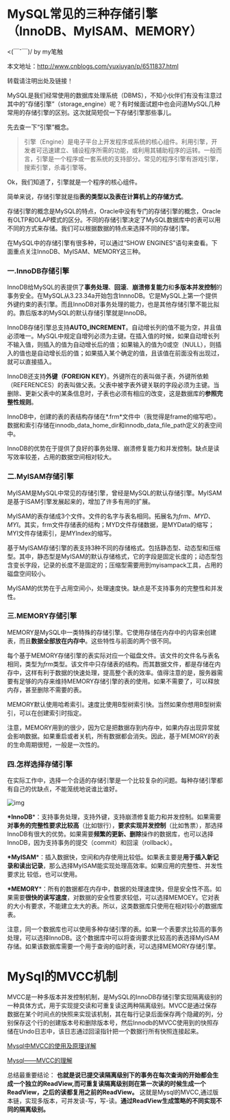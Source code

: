 # MySQL常见的三种存储引擎（InnoDB、MyISAM、MEMORY）

<(￣ˇ￣)/   by   my笔触

本文地址：<http://www.cnblogs.com/yuxiuyan/p/6511837.html>

转载请注明出处及链接！

 

MySQL是我们经常使用的数据库处理系统（DBMS），不知小伙伴们有没有注意过其中的“存储引擎”（storage_engine）呢？有时候面试题中也会问道MySQL几种常用的存储引擎的区别。这次就简短侃一下存储引擎那些事儿。

先去查一下“引擎”概念。

 

> 引擎（Engine）是电子平台上开发程序或系统的核心组件。利用引擎，开发者可迅速建立、铺设程序所需的功能，或利用其辅助程序的运转。一般而言，引擎是一个程序或一套系统的支持部分。常见的程序引擎有游戏引擎，搜索引擎，杀毒引擎等。

 

Ok，我们知道了，引擎就是一个程序的核心组件。

 

简单来说，存储引擎就是指**表的类型以及表在计算机上的存储方式**。

存储引擎的概念是MySQL的特点，Oracle中没有专门的存储引擎的概念，Oracle有OLTP和OLAP模式的区分。不同的存储引擎决定了MySQL数据库中的表可以用不同的方式来存储。我们可以根据数据的特点来选择不同的存储引擎。

 

在MySQL中的存储引擎有很多种，可以通过“SHOW ENGINES”语句来查看。下面重点关注InnoDB、MyISAM、MEMORY这三种。

 

### 一.InnoDB存储引擎

 

InnoDB给MySQL的表提供了**事务处理**、**回滚**、**崩溃修复能力**和**多版本并发控制**的事务安全。在MySQL从3.23.34a开始包含InnnoDB。它是MySQL上第一个提供外键约束的表引擎。而且InnoDB对事务处理的能力，也是其他存储引擎不能比拟的。靠后版本的MySQL的默认存储引擎就是InnoDB。

 

InnoDB存储引擎总支持**AUTO_INCREMENT**。自动增长列的值不能为空，并且值必须唯一。MySQL中规定自增列必须为主键。在插入值的时候，如果自动增长列不输入值，则插入的值为自动增长后的值；如果输入的值为0或空（NULL），则插入的值也是自动增长后的值；如果插入某个确定的值，且该值在前面没有出现过，就可以直接插入。

 

InnoDB还支持**外键（FOREIGN KEY）**。外键所在的表叫做子表，外键所依赖（REFERENCES）的表叫做父表。父表中被字表外键关联的字段必须为主键。当删除、更新父表中的某条信息时，子表也必须有相应的改变，这是数据库的**参照完整性规则**。

 

InnoDB中，创建的表的表结构存储在*.frm*文件中（我觉得是frame的缩写吧）。数据和索引存储在innodb_data_home_dir和innodb_data_file_path定义的表空间中。

 

InnoDB的优势在于提供了良好的事务处理、崩溃修复能力和并发控制。缺点是读写效率较差，占用的数据空间相对较大。

 

### 二.MyISAM存储引擎

 

MyISAM是MySQL中常见的存储引擎，曾经是MySQL的默认存储引擎。MyISAM是基于ISAM引擎发展起来的，增加了许多有用的扩展。

 

MyISAM的表存储成3个文件。文件的名字与表名相同。拓展名为*frm*、*MYD*、*MYI*。其实，frm文件存储表的结构；MYD文件存储数据，是MYData的缩写；MYI文件存储索引，是MYIndex的缩写。

 

基于MyISAM存储引擎的表支持3种不同的存储格式。包括静态型、动态型和压缩型。其中，静态型是MyISAM的默认存储格式，它的字段是固定长度的；动态型包含变长字段，记录的长度不是固定的；压缩型需要用到myisampack工具，占用的磁盘空间较小。

 

MyISAM的优势在于占用空间小，处理速度快。缺点是不支持事务的完整性和并发性。

 

 

### 三.MEMORY存储引擎

 

MEMORY是MySQL中一类特殊的存储引擎。它使用存储在内存中的内容来创建表，而且**数据全部放在内存中**。这些特性与前面的两个很不同。

 

每个基于MEMORY存储引擎的表实际对应一个磁盘文件。该文件的文件名与表名相同，类型为*frm*类型。该文件中只存储表的结构。而其数据文件，都是存储在内存中，这样有利于数据的快速处理，提高整个表的效率。值得注意的是，服务器需要有足够的内存来维持MEMORY存储引擎的表的使用。如果不需要了，可以释放内存，甚至删除不需要的表。

 

MEMORY默认使用哈希索引。速度比使用B型树索引快。当然如果你想用B型树索引，可以在创建索引时指定。

 

注意，MEMORY用到的很少，因为它是把数据存到内存中，如果内存出现异常就会影响数据。如果重启或者关机，所有数据都会消失。因此，基于MEMORY的表的生命周期很短，一般是一次性的。

 

### 四.怎样选择存储引擎

 

在实际工作中，选择一个合适的存储引擎是一个比较复杂的问题。每种存储引擎都有自己的优缺点，不能笼统地说谁比谁好。

![img](https://images2015.cnblogs.com/blog/851461/201703/851461-20170306202857781-1607368004.png)

 

**\*InnoDB***：支持事务处理，支持外键，支持崩溃修复能力和并发控制。如果需要**对事务的完整性要求比较高**（比如银行），**要求实现并发控制**（比如售票），那选择InnoDB有很大的优势。如果需要**频繁的更新、删除**操作的数据库，也可以选择InnoDB，因为支持事务的提交（commit）和回滚（rollback）。 

**\*MyISAM***：插入数据快，空间和内存使用比较低。如果表主要是**用于插入新记录和读出记录**，那么选择MyISAM能实现处理高效率。如果应用的完整性、并发性要求比 较低，也可以使用。

**\*MEMORY***：所有的数据都在内存中，数据的处理速度快，但是安全性不高。如果需要**很快的读写速度**，对数据的安全性要求较低，可以选择MEMOEY。它对表的大小有要求，不能建立太大的表。所以，这类数据库只使用在相对较小的数据库表。

注意，同一个数据库也可以使用多种存储引擎的表。如果一个表要求比较高的事务处理，可以选择InnoDB。这个数据库中可以将查询要求比较高的表选择MyISAM存储。如果该数据库需要一个用于查询的临时表，可以选择MEMORY存储引擎。

# MySql的MVCC机制

MVCC是一种多版本并发控制机制，是MySQL的InnoDB存储引擎实现隔离级别的一种具体方式，用于实现提交读和可重复读这两种隔离级别。MVCC是通过保存数据在某个时间点的快照来实现该机制，其在每行记录后面保存两个隐藏的列，分别保存这个行的创建版本号和删除版本号，然后Innodb的MVCC使用到的快照存储在Undo日志中，该日志通过回滚指针把一个数据行所有快照连接起来。



[Mysql中MVCC的使用及原理详解](https://blog.csdn.net/w2064004678/article/details/83012387)

[Mysql——MVCC的理解](https://blog.csdn.net/u010365717/article/details/105794495)



总结最重要结论：
**也就是说已提交读隔离级别下的事务在每次查询的开始都会生成一个独立的ReadView,而可重复读隔离级别则在第一次读的时候生成一个ReadView，之后的读都复用之前的ReadView。**
这就是Mysql的MVCC,通过版本链，实现多版本，可并发读-写，写-读。**通过ReadView生成策略的不同实现不同的隔离级别。**
